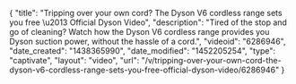 {
    "title": "Tripping over your own cord? The Dyson V6 cordless range sets you free \u2013 Official Dyson Video",
    "description": "Tired of the stop and go of cleaning?  Watch how the Dyson V6 cordless range provides you Dyson suction power, without the hassle of a cord.",
    "videoid": "6286946",
    "date_created": "1438365990",
    "date_modified": "1452205254",
    "type": "captivate",
    "layout": "video",
    "url": "\/v\/tripping-over-your-own-cord-the-dyson-v6-cordless-range-sets-you-free-official-dyson-video\/6286946"
}